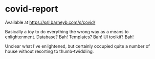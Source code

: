 # covid-report

Available at https://ssl.barneyb.com/s/covid/

Basically a toy to do everything the wrong way as a means to enlightenment. Database? Bah! Templates? Bah! UI toolkit? Bah!

Unclear what I've enlightened, but certainly occupied quite a number of house without resorting to thumb-twiddling.

